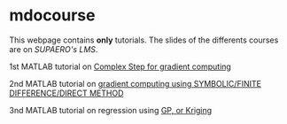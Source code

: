 # mdocourse
This webpage contains **only** tutorials.
The slides of the differents courses are on *SUPAERO's LMS*. 

1st MATLAB tutorial on [Complex Step for gradient computing](http://htmlpreview.github.io/?https://github.com/jomorlier/mdocourse2018/blob/master/ComplexStep/ComplexStep.html)

2nd MATLAB tutorial on [gradient computing using SYMBOLIC/FINITE DIFFERENCE/DIRECT METHOD](http://htmlpreview.github.io/?https://github.com/jomorlier/mdocourse2018/blob/master/Sensibility/sensitivity_TD.html)

3nd MATLAB tutorial on regression using [GP, or Kriging](http://htmlpreview.github.io/?https://github.com/jomorlier/mdocourse2018/blob/master/GP_Tutorial/GP_Tutorial.html)
